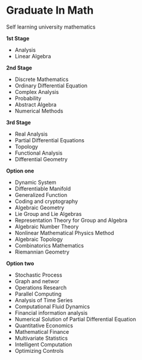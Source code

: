 # Graduate In Math
Self learning university mathematics



**1st Stage**
  - Analysis
  - Linear Algebra
  
**2nd Stage**
  - Discrete Mathematics
  - Ordinary Differential Equation
  - Complex Analysis
  - Probability
  - Abstract Algebra
  - Numerical Methods
 
**3rd Stage**
 - Real Analysis
 - Partial Differential Equations
 - Topology
 - Functional Analysis
 - Differential Geometry


**Option one**
  - Dynamic System
  - Differentiable Manifold
  - Generalized Function	
  - Coding and cryptography
  - Algebraic Geometry
  - Lie Group and Lie Algebras
  - Representation Theory for Group and Algebra
  - Algebraic Number Theory
  - Nonlinear Mathematical Physics Method
  - Algebraic Topology
  - Combinatorics Mathematics
  - Riemannian Geometry

**Option two**
  - Stochastic Process
  - Graph and networ
  - Operations Research
  - Parallel Computing
  - Analysis of Time Series
  - Computational Fluid Dynamics
  - Financial information analysis
  - Numerical Solution of Partial Differential Equation
  - Quantitative Economics
  - Mathematical Finance
  - Multivariate Statistics
  - Intelligent Computation
  - Optimizing Controls

